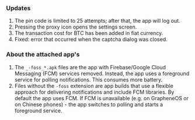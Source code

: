 ### Updates
1. The pin code is limited to 25 attempts; after that, the app will log out. 
2. Pressing the proxy icon opens the settings screen. 
3. The transaction cost for BTC has been added in fiat currency. 
4. Fixed: error that occurred when the captcha dialog was closed.

### About the attached app's
1. The `_-foss_*.apk` files are the app with Firebase/Google Cloud Messaging (FCM) services removed. Instead, the app uses a foreground service for polling notifications. This consumes more battery.
4. Files without the `-foss` extension are app builds that use a flexible approach for delivering notifications and include FCM libraries. By default the app uses FCM. If FCM is unavailable (e.g. on GrapheneOS or on Chinese phones) - the app switches to polling and starts a foreground service.